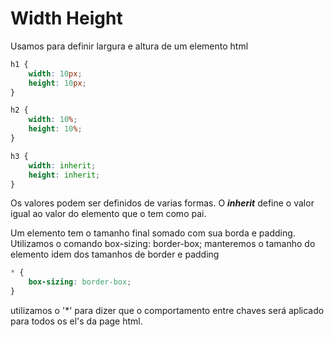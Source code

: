 # Width Height

Usamos para definir largura e altura de um elemento html
~~~ css
h1 {
    width: 10px;
    height: 10px;
}

h2 {
    width: 10%;
    height: 10%;
}

h3 {
    width: inherit;
    height: inherit;
}
~~~

Os valores podem ser definidos de varias formas. O **_inherit_** define o valor igual ao valor do
elemento que o tem como pai.

Um elemento tem o tamanho final somado com sua borda e padding. Utilizamos o comando box-sizing: border-box;
manteremos o tamanho do elemento idem dos tamanhos de border e padding

~~~ css
* {
    box-sizing: border-box;
}
~~~
utilizamos o '*' para dizer que o comportamento entre chaves será aplicado para todos os el's da page html.